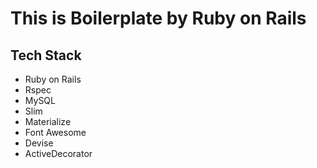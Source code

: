 # This is Boilerplate by Ruby on Rails
## Tech Stack
- Ruby on Rails
- Rspec
- MySQL
- Slim
- Materialize
- Font Awesome
- Devise
- ActiveDecorator
